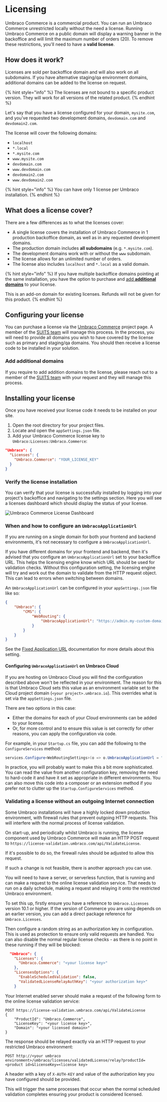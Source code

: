 # Licensing

Umbraco Commerce is a commercial product. You can run an Umbraco Commerce unrestricted locally without the need a license. Running Umbraco Commerce on a public domain will display a warning banner in the backoffice and will limit the maximum number of orders (20). To remove these restrictions, you'll need to have a **valid license**.

## How does it work?

Licenses are sold per backoffice domain and will also work on all subdomains. If you have alternative staging/qa environment domains, additional domains can be added to the license on request.

{% hint style="info" %}
The licenses are not bound to a specific product version. They will work for all versions of the related product.
{% endhint %}

Let's say that you have a license configured for your domain, `mysite.com`, and you've requested two development domains, `devdomain.com` and `devdomain2.com`.

The license will cover the following domains:

* `localhost`
* `*.local`
* `*.mysite.com`
* `www.mysite.com`
* `devdomain.com`
* `www.devdomain.com`
* `devdomain2.com`
* `www.devdomain2.com`

{% hint style="info" %}
You can have only 1 license per Umbraco installation.
{% endhint %}

## What does a license cover?

There are a few differences as to what the licenses cover:

* A single license covers the installation of Umbraco Commerce in 1 production backoffice domain, as well as in any requested development domains.
* The production domain includes **all subdomains** (e.g. `*.mysite.com`).
* The development domains work with or without the `www` subdomain.
* The license allows for an unlimited number of orders.
* The license also includes `localhost` and `*.local` as a valid domain.

{% hint style="info" %}
If you have multiple backoffice domains pointing at the same installation, you have the option to purchase and [add **additional domains**](licensing-model.md#add-additional-domains) to your license.

This is an add-on domain for existing licenses. Refunds will not be given for this product.
{% endhint %}

## Configuring your license

You can purchase a license via the [Umbraco Commerce](https://umbraco.com/products/umbraco-commerce/) project page. A member of the [SUITS team](mailto:suits@umbraco.com) will manage this process. In the process, you will need to provide all domains you wish to have covered by the license such as primary and staging/qa domains. You should then receive a license code to be installed in your solution.

### Add additional domains

If you require to add addition domains to the license, please reach out to a member of the [SUITS team](mailto:suits@umbraco.com) with your request and they will manage this process.

## Installing your license

Once you have received your license code it needs to be installed on your site.

1. Open the root directory for your project files.
2. Locate and open the `appSettings.json` file.
3. Add your Umbraco Commerce license key to `Umbraco:Licenses:Umbraco.Commerce`:

```json
"Umbraco": {
  "Licenses": {
    "Umbraco.Commerce": "YOUR_LICENSE_KEY"
  }
}
```

### Verify the license installation

You can verify that your license is successfully installed by logging into your project's backoffice and navigating to the settings section. Here you will see a licenses dashboard which should display the status of your license.

![Umbraco Commerce License Dashboard](../media/license-dashboard.png)

### When and how to configure an `UmbracoApplicationUrl`

If you are running on a single domain for both your frontend and backend environments, it's not necessary to configure a `UmbracoApplicationUrl`.

If you have different domains for your frontend and backend, then it's advised that you configure an `UmbracoApplicationUrl` set to your backoffice URL. This helps the licensing engine know which URL should be used for validation checks. Without this configuration setting, the licensing engine will try and work out the domain to validate from the HTTP request object. This can lead to errors when switching between domains.


An `UmbracoApplicationUrl` can be configured in your `appSettings.json` file like so:

```json
{
    "Umbraco": {
        "CMS": {
            "WebRouting": {
                "UmbracoApplicationUrl": "https://admin.my-custom-domain.com/"
            }
        }
    }
}
```

See the [Fixed Application URL](https://docs.umbraco.com/umbraco-cms/extending/health-check/guides/fixedapplicationurl) documentation for more details about this setting.

#### Configuring `UmbracoApplicationUrl` on Umbraco Cloud

If you are hosting on Umbraco Cloud you will find the configuration described above won't be reflected in your environment. The reason for this is that Umbraco Cloud sets this value as an environment variable set to the Cloud project domain (`<your project>.umbraco.io`). This overrides what is set via the `appSettings.json` file.

There are two options in this case:
- Either the domains for each of your Cloud environments can be added to your license.
- Or, for more control and to ensure this value is set correctly for other reasons, you can apply the configuration via code.

For example, in your `Startup.cs` file, you can add the following to the `ConfigureServices` method:

```csharp
services.Configure<WebRoutingSettings>(o => o.UmbracoApplicationUrl = "<your application URL>");
```

In practice, you will probably want to make this a bit more sophisticated. You can read the value from another configuration key, removing the need to hard-code it and have it set as appropriate in different environments. You can also move this code into a composer or an extension method if you prefer not to clutter up the `Startup.ConfigureServices` method.

### Validating a license without an outgoing Internet connection

Some Umbraco installations will have a highly locked down production environment, with firewall rules that prevent outgoing HTTP requests. This will interfere with the normal process of license validation.

On start-up, and periodically whilst Umbraco is running, the license component used by Umbraco Commerce will make an HTTP POST request to `https://license-validation.umbraco.com/api/ValidateLicense`.

If it's possible to do so, the firewall rules should be adjusted to allow this request.

If such a change is not feasible, there is another approach you can use.

You will need to have a server, or serverless function, that is running and can make a request to the online license validation service. That needs to run on a daily schedule, making a request and relaying it onto the restricted Umbraco environment.

To set this up, firstly ensure you have a reference to `Umbraco.Licenses` version 10.1 or higher. If the version of Commerce you are using depends on an earlier version, you can add a direct package reference for `Umbraco.Licenses`.

Then configure a random string as an authorization key in configuration. This is used as protection to ensure only valid requests are handled. You can also disable the normal regular license checks - as there is no point in these running if they will be blocked:

```json
  "Umbraco": {
    "Licenses": {
      "Umbraco.Commerce": "<your license key>"
    },
    "LicensesOptions": {
      "EnableScheduledValidation": false,
      "ValidatedLicenseRelayAuthKey": "<your authorization key>"
    }
```

Your Internet enabled server should make a request of the following form to the online license validation service:

```
POST https://license-validation.umbraco.com/api/ValidateLicense
{
    "ProductId": "Umbraco.Commerce",
    "LicenseKey": "<your license key>",
    "Domain": "<your licensed domain>"
}
```

The response should be relayed exactly via an HTTP request to your restricted Umbraco environment:

```
POST http://<your umbraco environment>/umbraco/licenses/validatedLicense/relay?productId=<product id>&licenseKey=<license key>
```

A header with a key of `X-AUTH-KEY` and value of the authorization key you have configured should be provided.

This will trigger the same processes that occur when the normal scheduled validation completes ensuring your product is considered licensed.